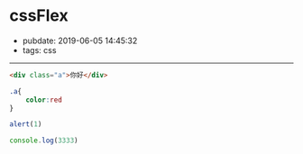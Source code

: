 # cssFlex
- pubdate: 2019-06-05 14:45:32
- tags: css

---------
````html
<div class="a">你好</div>
````

````css
.a{
    color:red
}
````

```javascript
alert(1)
```

````javascript
console.log(3333)
````